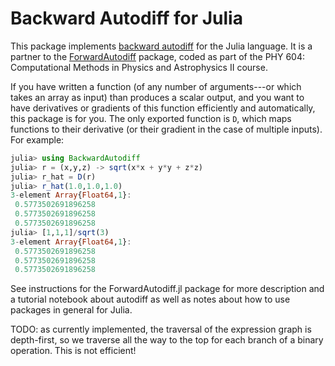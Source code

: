 # Backward Autodiff for Julia

This package implements [backward
autodiff](https://en.wikipedia.org/wiki/Automatic_differentiation#Reverse_accumulation)
for the Julia language.  It is a partner to the
[ForwardAutodiff](https://github.com/Farr-PHY-604/ForwardAutodiff.jl) package,
coded as part of the PHY 604: Computational Methods in Physics and Astrophysics
II course.  

If you have written a function (of any number of arguments---or which takes an
array as input) than produces a scalar output, and you want to have derivatives
or gradients of this function efficiently and automatically, this package is for
you.  The only exported function is `D`, which maps functions to their
derivative (or their gradient in the case of multiple inputs).  For example:

```julia
julia> using BackwardAutodiff
julia> r = (x,y,z) -> sqrt(x*x + y*y + z*z)
julia> r_hat = D(r)
julia> r_hat(1.0,1.0,1.0)
3-element Array{Float64,1}:
 0.5773502691896258
 0.5773502691896258
 0.5773502691896258
julia> [1,1,1]/sqrt(3)
3-element Array{Float64,1}:
 0.5773502691896258
 0.5773502691896258
 0.5773502691896258
```

See instructions for the ForwardAutodiff.jl package for more description and a
tutorial notebook about autodiff as well as notes about how to use packages in
general for Julia.  

TODO: as currently implemented, the traversal of the expression graph is
depth-first, so we traverse all the way to the top for each branch of a binary
operation.  This is not efficient!
